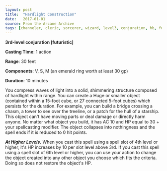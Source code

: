 ```yaml
---
layout: post
title:  "Hardlight Construction"
date:   2017-01-01
source: From the Arcane Archive
tags: [channeler, cleric, sorcerer, wizard, level3, conjuration, hb, fut]
---
```


**3rd-level conjuration [futuristic]**

**Casting Time**: 1 action

**Range**: 30 feet

**Components**: V, S, M (an emerald ring worth at least 30 gp)

**Duration**: 10 minutes

You compress waves of light into a solid, shimmering structure composed of hardlight within range. You can create a Huge or smaller object (contained within a 15-foot cube, or 27 connected 5-foot cubes) which persists for the duration. For example, you can build a bridge crossing a chasm, a tower to see over the treeline, or a patch for the hull of a starship. This object can't have moving parts or deal damage or directly harm anyone. No matter what object you build, it has AC 10 and HP equal to 30 + your spellcasting modifier. The object collapses into nothingness and the spell ends if it is reduced to 0 hit points.

***At Higher Levels.*** When you cast this spell using a spell slot of 4th level or higher, it's HP increases by 10 per slot level above 3rd. If you cast this spell using a spell slot of 6th level or higher, you can use your action to change the object created into any other object you choose which fits the criteria. Doing so does not restore the object's HP.
